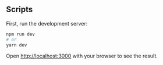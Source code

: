 ## Scripts

First, run the development server:

```bash
npm run dev
# or
yarn dev
```

Open [http://localhost:3000](http://localhost:3000) with your browser to see the result.
